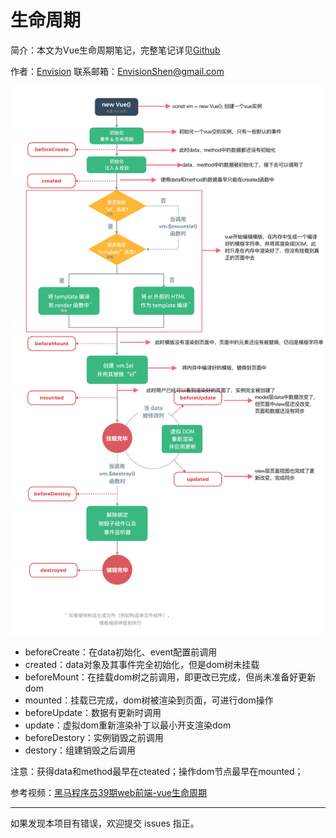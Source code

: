 # 生命周期

简介：本文为Vue生命周期笔记，完整笔记详见[Github](https://github.com/MrEnvision/Front-end_learning_notes)

作者：[Envision](https://github.com/MrEnvision)         联系邮箱：[EnvisionShen@gmail.com](mailto:EnvisionShen@gmail.com)



<img src="img/pic1.png" width="500">

- beforeCreate：在data初始化、event配置前调用
- created：data对象及其事件完全初始化，但是dom树未挂载
- beforeMount：在挂载dom树之前调用，即更改已完成，但尚未准备好更新dom
- mounted：挂载已完成，dom树被渲染到页面，可进行dom操作
- beforeUpdate：数据有更新时调用
- update：虚拟dom重新渲染补丁以最小开支渲染dom
- beforeDestory：实例销毁之前调用
- destory：组建销毁之后调用

注意：获得data和method最早在cteated；操作dom节点最早在mounted；



参考视频：[黑马程序员39期web前端-vue生命周期](https://www.bilibili.com/video/BV1sb411M7RT?p=1)



------

如果发现本项目有错误，欢迎提交 issues 指正。
